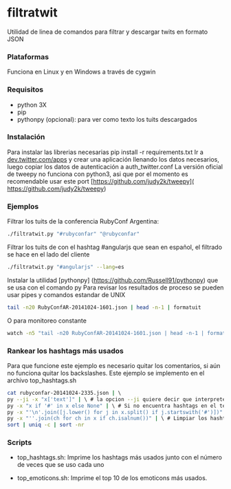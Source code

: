 filtratwit
==========

Utilidad de linea de comandos para filtrar y descargar twits en formato JSON

### Plataformas

Funciona en Linux y en Windows a través de cygwin

### Requisitos

* python 3X 
* pip
* pythonpy (opcional): para ver como texto los tuits descargados

### Instalación

Para instalar las librerias necesarias pip install -r requirements.txt
Ir a [dev.twitter.com/apps](dev.twitter.com/apps) y crear una aplicación llenando los datos necesarios, luego copiar los datos de autenticación a auth_twitter.conf 
La versión oficial de tweepy no funciona con python3, asi que por el momento es recomendable usar este port [https://github.com/judy2k/tweepy]( https://github.com/judy2k/tweepy)

### Ejemplos

Filtrar los tuits de la conferencia RubyConf Argentina:

```bash
./filtratwit.py "#rubyconfar" "@rubyconfar"
```

Filtrar los tuits de con el hashtag #angularjs que sean en español, el filtrado se hace en el lado del cliente

```bash
./filtratwit.py "#angularjs" --lang=es
```


Instalar la utilidad [pythonpy] (https://github.com/Russell91/pythonpy) que se usa con el comando py
Para revisar los resultados de proceso se pueden usar pipes y comandos estandar de UNIX


```bash
tail -n20 RubyConfAR-20141024-1601.json | head -n-1 | formatuit
```
O para monitoreo constante

```bash
watch -n5 "tail -n20 RubyConfAR-20141024-1601.json | head -n-1 | formatuit"
```

### Rankear los hashtags más usados
Para que funcione este ejemplo es necesario quitar los comentarios, si aún no funciona quitar los backslashes. Este ejemplo se implemento en el archivo top_hashtags.sh

```bash
cat rubyconfar-20141024-2335.json | \ 
py --ji -x "x['text']" | \ # la opcion --ji quiere decir que interprete la entrada como JSON 
py -x "x if '#' in x else None" | \ # Si no encuentra hashtags en el texto ignorar la linea
py -x "'\n'.join([j.lower() for j in x.split() if j.startswith('#')])" | \ #Extraer los hashtags y separarlos por cambios de linea 
py -x "''.join(ch for ch in x if ch.isalnum())" | \ # Limpiar los hashtags si caracteres no alfabeticos contiguos 
sort | uniq -c | sort -nr
```

### Scripts
* top_hashtags.sh: Imprime los hashtags más usados junto con el número de veces que se uso cada uno

* top_emoticons.sh: Imprime el top 10 de los emoticons más usados.

